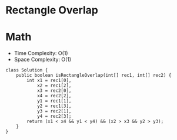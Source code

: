# Rectangle Overlap

# Math

- Time Complexity: O(1)
- Space Complexity: O(1)

```
class Solution {
    public boolean isRectangleOverlap(int[] rec1, int[] rec2) {
        int x1 = rec1[0],
            x2 = rec1[2],
            x3 = rec2[0],
            x4 = rec2[2],
            y1 = rec1[1],
            y2 = rec1[3],
            y3 = rec2[1],
            y4 = rec2[3];
        return (x1 < x4 && y1 < y4) && (x2 > x3 && y2 > y3);
    }
}
```
